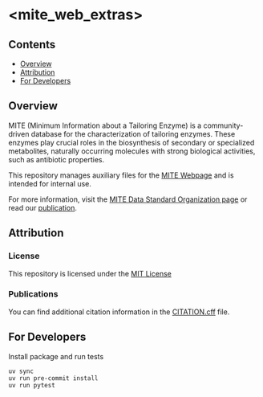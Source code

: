 <mite_web_extras>
==========


Contents
-----------------
- [Overview](#overview)
- [Attribution](#attribution)
- [For Developers](#for-developers)

## Overview

MITE (Minimum Information about a Tailoring Enzyme) is a community-driven database for the characterization of tailoring enzymes. These enzymes play crucial roles in the biosynthesis of secondary or specialized metabolites, naturally occurring molecules with strong biological activities, such as antibiotic properties.

This repository manages auxiliary files for the [MITE Webpage](https://mite.bioinformatics.nl/) and is intended for internal use.

For more information, visit the [MITE Data Standard Organization page](https://github.com/mite-standard) or read our [publication](https://doi.org/10.1093/nar/gkaf969).

## Attribution

### License

This repository is licensed under the [MIT License](LICENSE)

### Publications

You can find additional citation information in the [CITATION.cff](CITATION.cff) file. 

## For Developers

Install package and run tests

```commandline
uv sync
uv run pre-commit install
uv run pytest
```